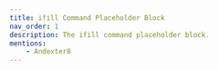 ```yaml
---
title: ifill Command Placeholder Block
nav_order: 1
description: The ifill command placeholder block.
mentions:
    - Andexter8
---
```


<template-Stub />
